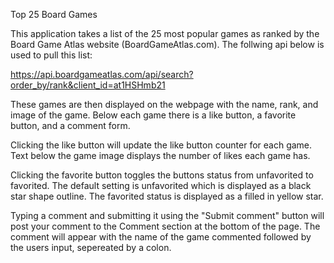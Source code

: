 
Top 25 Board Games

This application takes a list of the 25 most popular games as ranked by the Board Game Atlas website (BoardGameAtlas.com). The follwing api below is used to pull this list:

https://api.boardgameatlas.com/api/search?order_by/rank&client_id=at1HSHmb21

These games are then displayed on the webpage with the name, rank, and image of the game. Below each game there is a like button, a favorite button, and a comment form.

Clicking the like button will update the like button counter for each game. Text below the game image displays the number of likes each game has.

Clicking the favorite button toggles the buttons status from unfavorited to favorited. The default setting is unfavorited which is displayed as a black star shape outline. The favorited status is displayed as a filled in yellow star.

Typing a comment and submitting it using the "Submit comment" button will post your comment to the Comment section at the bottom of the page. The comment will appear with the name of the game commented followed by the users input, sepereated by a colon.

